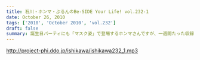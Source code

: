 ```yaml
---
title: 石川・ホンマ・ぶるんのBe-SIDE Your Life! vol.232-1
date: October 26, 2010
tags: ['2010', 'October 2010', 'vol.232']
draft: false
summary: 誕生日パーティにも「マスク姿」で登場するホンマさんですが、一週間たった収録当日もまたもや風邪モード！！石川さんもどうやら・・・NAMAE
---
```


http://project-phi.ddo.jp/ishikawa/ishikawa232_1.mp3